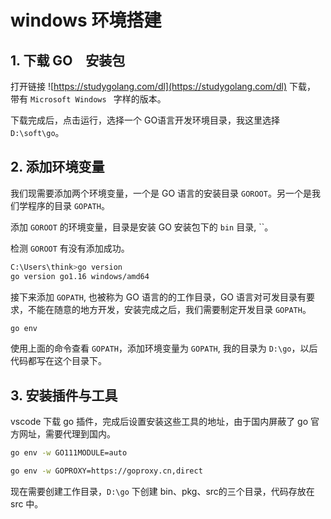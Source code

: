 # windows 环境搭建



## 1. 下载 GO　安装包

打开链接 ![https://studygolang.com/dl](https://studygolang.com/dl) 下载， 带有 `Microsoft Windows ` 字样的版本。

下载完成后，点击运行，选择一个 GO语言开发环境目录，我这里选择　`D:\soft\go`。

## 2. 添加环境变量

我们现需要添加两个环境变量，一个是 GO 语言的安装目录 `GOROOT`。另一个是我们学程序的目录  `GOPATH`。

添加 `GOROOT` 的环境变量，目录是安装 GO 安装包下的 `bin` 目录, ``。

检测 `GOROOT` 有没有添加成功。

```bash
C:\Users\think>go version
go version go1.16 windows/amd64
```

接下来添加 `GOPATH`, 也被称为 GO 语言的的工作目录，GO 语言对可发目录有要求，不能在随意的地方开发，安装完成之后，我们需要制定开发目录 `GOPATH`。

```bash
go env
```

使用上面的命令查看 `GOPATH`，添加环境变量为 `GOPATH`, 我的目录为 `D:\go`，以后代码都写在这个目录下。

## 3. 安装插件与工具

vscode 下载 go 插件，完成后设置安装这些工具的地址，由于国内屏蔽了 go 官方网址，需要代理到国内。

```bash
go env -w GO111MODULE=auto

go env -w GOPROXY=https://goproxy.cn,direct
```


现在需要创建工作目录，`D:\go` 下创建 bin、pkg、src的三个目录，代码存放在 src 中。

```

```


## 